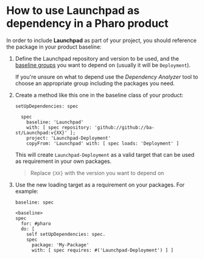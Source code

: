 # How to use Launchpad as dependency in a Pharo product

In order to include **Launchpad** as part of your project, you should reference
the package in your product baseline:

1. Define the Launchpad repository and version to be used, and the [baseline groups](../reference/Baseline-groups.md)
    you want to depend on (usually it will be `Deployment`).

    If you're unsure on what to depend use the *Dependency Analyzer*
    tool to choose an appropriate group including the packages you need.

2. Create a method like this one in the baseline class of your product:

    ```smalltalk
    setUpDependencies: spec

      spec
        baseline: 'Launchpad'
        with: [ spec repository: 'github://github://ba-st/Launchpad:v{XX}' ];
        project: 'Launchpad-Deployment'
        copyFrom: 'Launchpad' with: [ spec loads: 'Deployment' ]
    ```

    This will create `Launchpad-Deployment` as a valid target that can be used
    as requirement in your own packages.

    > Replace `{XX}` with the version you want to depend on

3. Use the new loading target as a requirement on your packages. For example:

    ```smalltalk
    baseline: spec

    <baseline>
    spec
      for: #pharo
      do: [
        self setUpDependencies: spec.
        spec
          package: 'My-Package'
          with: [ spec requires: #('Launchpad-Deployment') ] ]
    ```
